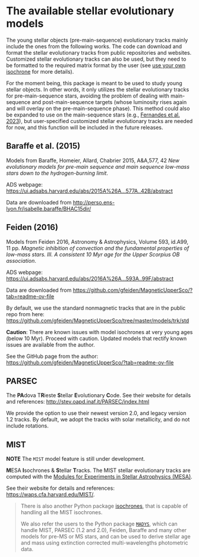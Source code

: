 # The available stellar evolutionary models

The young stellar objects (pre-main-sequence) evolutionary tracks mainly include the ones from the following works.
The code can download and format the stellar evolutionary tracks from public repositories and websites. 
Customized stellar evolutionary tracks can also be used, but they need to be formatted to the required matrix format by the user (see [use your own isochrone](./notebooks/ysoisochrone_customize_isochrone.ipynb) for more details).

For the moment being, this package is meant to be used to study young stellar objects. In other words, it only utilizes the stellar evolutionary tracks for pre-main-sequence stars, avoiding the problem of dealing with main-sequence and post-main-sequence targets (whose luminosity rises again and will overlay on the pre-main-sequence phase). 
This method could also be expanded to use on the main-sequence stars (e.g., [Fernandes et al. 2023](https://ui.adsabs.harvard.edu/abs/2023AJ....166..175F/abstract)), but user-specified customized stellar evolutionary tracks are needed for now, and this function will be included in the future releases.

## Baraffe et al. (2015)
Models from Baraffe, Homeier, Allard, Chabrier 2015, A&A,577, 42 *New evolutionary models for pre-main sequence and main sequence low-mass stars down to the hydrogen-burning limit*.

ADS webpage: https://ui.adsabs.harvard.edu/abs/2015A%26A...577A..42B/abstract

Data are downloaded from http://perso.ens-lyon.fr/isabelle.baraffe/BHAC15dir/

## Feiden (2016)
Models from Feiden 2016, Astronomy & Astrophysics, Volume 593, id.A99, 11 pp. *Magnetic inhibition of convection and the fundamental properties of low-mass stars. III. A consistent 10 Myr age for the Upper Scorpius OB association*.

ADS webpage: https://ui.adsabs.harvard.edu/abs/2016A%26A...593A..99F/abstract

Data are downloaded from https://github.com/gfeiden/MagneticUpperSco/?tab=readme-ov-file

By default, we use the standard nonmagnetic tracks that are in the public repo from here: https://github.com/gfeiden/MagneticUpperSco/tree/master/models/trk/std

**Caution**: There are known issues with model isochrones at very young ages (below 10 Myr). Proceed with caution. Updated models that rectify known issues are available from the author. 

See the GitHub page from the author: https://github.com/gfeiden/MagneticUpperSco/?tab=readme-ov-file

## PARSEC
The **PA**dova T**R**ieste **S**tellar **E**volutionary **C**ode. 
See their website for details and references: http://stev.oapd.inaf.it/PARSEC/index.html

We provide the option to use their newest version 2.0, and legacy version 1.2 tracks. 
By default, we adopt the tracks with solar metallicity, and do not include rotations.

## MIST

**NOTE** The `MIST` model feature is still under development.

**M**ESA **I**sochrones & **S**tellar **T**racks.
The MIST stellar evolutionary tracks are computed with the [Modules for Experiments in Stellar Astrophysics (MESA)](http://mesa.sourceforge.net/index.html).

See their website for details and references: https://waps.cfa.harvard.edu/MIST/.

> There is also another Python package [isochrones](https://github.com/timothydmorton/isochrones/tree/master), that is capable of handling all the MIST isochrones.
> 
> We also refer the users to the Python package [`MADYS`](https://madys.readthedocs.io/en/latest/), which can handle MIST, PARSEC (1.2 and 2.0), Feiden, Baraffe and many other models for pre-MS or MS stars, and can be used to derive stellar age and mass using extinction corrected multi-wavelengths photometric data.
